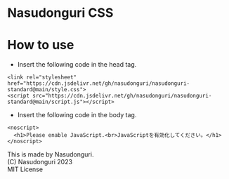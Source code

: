 # Nasudonguri CSS
# How to use
* Insert the following code in the head tag.
```
<link rel="stylesheet" href="https://cdn.jsdelivr.net/gh/nasudonguri/nasudonguri-standard@main/style.css">
<script src="https://cdn.jsdelivr.net/gh/nasudonguri/nasudonguri-standard@main/script.js"></script>
```

* Insert the following code in the body tag.
```
<noscript>
  <h1>Please enable JavaScript.<br>JavaScriptを有効化してください。</h1>
</noscript>
```

This is made by Nasudonguri.<br>
(C) Nasudonguri 2023<br>
MIT License